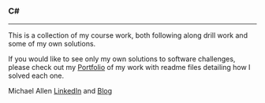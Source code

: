 ### C\# 
***

This is a collection of my course work, both following along drill work and some of my own solutions.

If you would like to see only my own solutions to software challenges, please check out my [Portfolio](https://github.com/mrmichaelgallen/Portfolio-for-MichaelAllen) of my work with readme files detailing how I solved each one.

Michael Allen
[LinkedIn](https://www.linkedin.com/in/mrmichaelgallen) and [Blog](http://mrmichaelgallen.com/)

